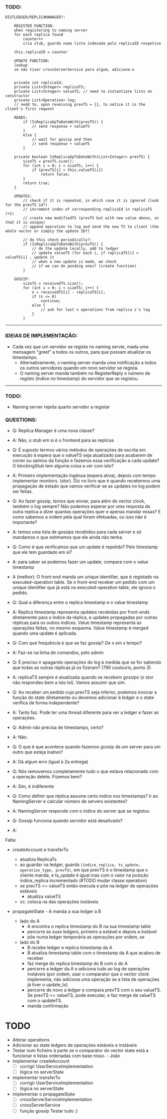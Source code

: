 ### TODO:

```
DISTLEDGER/REPLICAMANAGER?:

    REGISTER FUNCTION:
    when registering to naming server
    for each replica found
        counter++
        cria stub, guarda numa lista indexada pelo replicaID respetivo
    
    this.replicaID = counter
    
    UPDATE FUNCTION:
    lookup
    se não tiver crossServerService para algum, adiciona-o


    private int replicaId;
    private List<Integer> replicaTS;
    private List<Integer> valueTS; // need to instantiate lists on constructor
    private List<Operation> log;
    // nedd to, upon reveiving prevTS = {}, to notice it is the client's first request
    
    READS:
        if (IsReplicaUpToDateWith(prevTS)) {
            // send response + valueTS
        }
        else {
            // wait for gossip and then
            // send response + valueTS
        }

    private boolean IsReplicaUpToDateWith(List<Integer> prevTS) {
        sizeTS = prevTS.size();
        for (int i = 0; i < sizeTS; i++) {
            if (prevTS[i] > this.valueTS[i])
                return false;
        }
        return true;
    }

    UPDATES:
        // check if it is repeated, in which case it is ignored (look for the prevTS id?)
        // increment index of corresponding replicaId in replicaTS (+1)
        // create new modifiedTS (prevTS but with new value above, so that it is unique)
        // append operation to log and send the new TS to client (the whole vector or simply the update ID?)
        
        // do this check periodically?:
        if (IsReplicaUpToDateWith(prevTS)) {
            // do the update locally, add to ledger
            // update valueTS (for each i, if replicaTS[i] > valueTS[i] , update it
            // when a new update is made, we check
            // if we can do pending ones? (create function)
        }

    GOSSIP:
        sizeTS = receivedTS.size();
        for (int i = 0; i < sizeTS; i++) {
            n = receivedTS[i] - replicaTS[i];
            if (n <= 0)
                continue;
            else {
                // ask for last n operations from replica i's log
            }
        }
```

---

### IDEIAS DE IMPLEMENTAÇÃO:

- Cada vez que um servidor se regista no naming server, mada uma mensagem "greet" a todos os outros, para que possam atualizar os timestamps.
  - Alternativamente, o naming server manda uma notificação a todos os outros servidores quando um novo servidor se regista.
  - O naming server manda também no RegisterReply o número de registo (índice no timestamp) do servidor que se registou.

---	

### TODO:
- Naming server rejeita quarto servidor a registar

### QUESTIONS:

- Q: Replica Manager é uma nova classe?
- A: Não, o stub em si é o frontend para as replicas

- Q: É suposto termos vários métodos de operações de escrita em execução à espera que o valueTS seja atualizado para acabarem de correr ou saímos da função e fazemos essa verificação a cada update? O blockingStub tem alguma coisa a ver com isto?
- A: Primeiro implementação ingénua (espera ativa), depois com tempo implementar monitors. (stor). Diz no livro que é quando recebemos uma propagação de estado que vamos verificar se as updates no log podem ser feitas. 

- Q: Ao fazer gossip, temos que enviar, para além do vector clock, também o log sempre? Não podemos esperar por uma resposta da outra replica a dizer quantas operações quer e apenas mandar essas? E como sabemos a ordem pela qual foram efetuadas, ou isso não é importante?
- A: temos uma lista de gossips recebidos para cada server e só mandamos o que estimamos que ele ainda não tenha.

- Q: Como é que verificamos que um update é repetido? Pelo timestamp que ele tem guardado em si?
- A: para saber se podemos fazer um update, compara com o value timestamp
- A (melhor): O front-end manda um unique identifier, que é registado na executed-operation table. Se o front-end receber um pedido com um unique identifier que já está na executed-operation table, ele ignora o pedido. 

- Q: Qual a diferença entre o replica timestamp e o value timestamp
- A: Replica timestamp representa updates recebidas por front-ends diretamente para o índice da réplica, e updates propagadas por outras réplicas para os outros índices. Value timestamp representa as operações feitas, no mesmo esquema. Value timestamp é merged quando uma update é aplicada.

- Q: Com que frequência é que se faz gossip? De x em x tempo?
- A: Faz-se na linha de comandos, pelo admin

- Q: É preciso ir apagando operações do log à medida que se for sabendo que todas as outras réplicas já os fizeram? (790 coulouris, ponto 3)
- A: replicaTS sempre é atualizada quando se recebem gossips (o stor não respondeu bem a isto lol). Vamos assumir que sim.

- Q: Ao receber um pedido cujo prevTS seja inferior, podemos invocar a função do state diretamente ou devemos adicionar à ledger e o state verifica de forma independente?
- A: Tanto faz. Pode ter uma thread diferente para ver a ledger e fazer as operações.

- Q: Admin não precisa de timestamps, certo?
- A: Não.

- Q: O que é que acontece quando fazemos gossip de um server para um outro que esteja inativo?
- A: Dá algum erro (igual à 2a entrega)

- Q: Nós removemos completamente tudo o que estava relacionado com a operação delete. Fizemos bem?
- A: Sim, é indiferente

- Q: Como definir que réplica assume certo índice nos timestamps? Ir ao NamingServer e calcular número de servers existentes?
- A: NamingServer responde com o índice do server que se registou

- Q: Gossip funciona quando servidor está desativado?
- A: 

Falta:
- createAccount e transferTo
	- atualiza ReplicaTs
	- ao guardar na ledger, guarda ```(índice_replica, ts_update, operation_type, prevTS)```, em que prevTS é o timestamp que o cliente manda, e ts_update é igual mas com o valor na posição índice_replica incrementado (#TODO mudar classe operation)
	- se prevTS <= valueTS então executa e põe na ledger de operações estáveis
		- atualiza valueTS
	- cc. coloca na das operações instáveis

- propagateState - A manda a sua ledger a B
	- lado do A
		- A encontra o replica timestamp do B na sua timestamp table
		- percorre as suas ledgers, primeiro a estável e depois a instável
		- põe numa ledger temporária as operações por ordem, se 
	- lado do B
		- B recebe ledger e replica timestamp da A
		- B atualiza timestamp table com o timestamp da A que acabou de receber
		- faz merge do replica timestamp do B com o do A
		- percorre a ledger da A e adiciona tudo ao log de operações instáveis (por ordem, usar o comparator que o vector clock implementa, não adiciona uma operação se a lista de operações já tiver o update_ts)
		- percorre de novo a ledger e compara prevTS com o seu valueTS. Se prevTS <= valueTS, pode executar, e faz merge de valueTS com o updateTS.
		- manda confirmação

# TODO
- Alterar operations
- Adicionar ao state ledgers de operações estáveis e instáveis
- Testar num ficheiro à parte se o comparator do vector state está a funcionar e listas ordenadas com base nisso. - João
- implementar createAccount 
	 - [ ] corrigir UserServiceImplementation
	 - [ ] lógica no serverState
- implementar transferTo
	 - [ ] corrigir UserServiceImplementation
	 - [ ] lógica no serverState
- implementar o propagateState
	- [ ] crossServerServiceImplementation
	- [ ] crossServerService
	- [ ] função gossip
Testar tudo :)

